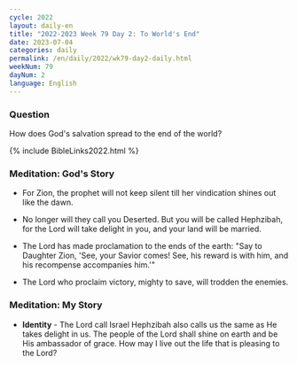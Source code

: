 ```yaml
---
cycle: 2022
layout: daily-en
title: "2022-2023 Week 79 Day 2: To World's End"
date: 2023-07-04
categories: daily
permalink: /en/daily/2022/wk79-day2-daily.html
weekNum: 79
dayNum: 2
language: English
---
```


### Question     
How does God's salvation spread to the end of the world?

{% include BibleLinks2022.html %} 

### Meditation: God's Story   
+ For Zion, the prophet will not keep silent till her vindication shines out like the dawn. 

+ No longer will they call you Deserted. But you will be called Hephzibah, for the Lord will take delight in you, and your land will be married. 

+ The Lord has made proclamation to the ends of the earth: "Say to Daughter Zion, 'See, your Savior comes! See, his reward is with him, and his recompense accompanies him.'" 

+ The Lord who proclaim victory, mighty to save, will trodden the enemies. 

### Meditation: My Story   
+ **Identity** - The Lord call Israel Hephzibah also calls us the same as He takes delight in us. The people of the Lord shall shine on earth and be His ambassador of grace. How may I live out the life that is pleasing to the Lord? 
